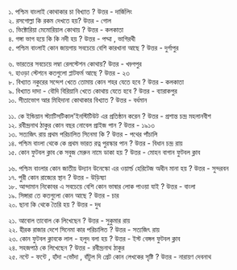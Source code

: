 ১. পশ্চিম বাংলাই কোথাকার চা বিখ্যাত ? উত্তর - দার্জিলিং   
২. রসগোল্লা কি রকম দেখতে হয়? উত্তর - গোল   
৩. ভিক্টোরিয়া মেমোরিয়াল কোথায় ? উত্তর - কলকাতা   
৪. গঙ্গা ভাগ হয়ে কি কি নদী হয় ? উত্তর - পদ্মা , ভাগিরথী   
৫. পশ্চিম বাংলাই কোন জায়গায় সবচেয়ে বেশি কারখানা আছে ? উত্তর - দুর্গাপুর   

৬. ভারতের সবচেয়ে লম্বা রেলস্টেশন কোথায়? উত্তর - খড়্গপুর    
৭. হাওড়া স্টেশনে কতগুলো প্লাটফর্ম আছে ? উত্তর - ২৩   
৮. বিখ্যাত নকুরের সন্দেশ খেতে তোমায় কোন শহর যেতে হবে ? উত্তর - কলকাতা   
৯. বিখ্যাত দাদা - বৌদি বিরিয়ানি খেতে কোথায় যেতে হবে ? উত্তর - ব্যারাকপুর   
১০. সীতাভোগ আর মিহিদানা কোথাকার বিখ্যাত ? উত্তর - বর্ধমান     

১১. কে ইন্ডিয়ান স্ট্যাটিসটিকাল'ইনস্টিটিউট এর প্রতিষ্ঠান করেন ? উত্তর - প্রশান্ত চন্দ্র মহলানবীশ    
১২. রবীন্দ্রনাথ ঠাকুর কোন বছর নোবেল প্রাইজ পান ? উত্তর - ১৯১৩   
১৩. সত্যজিৎ রায় প্রথম পরিচালিত সিনেমা কি ? উত্তর - পথের পাঁচালি   
১৪. পশ্চিম বাংলা থেকে কে প্রথম ভারত রত্ন পুরস্কার পান ? উত্তর - বিধান চন্দ্র রায়   
১৫. কোন ফুটবল ক্লাব কে সবুজ মেরুন নামে ডাকা হয় ? উত্তর - মোহন বাগান ফুটবল ক্লাব   

১৬. পশ্চিম বাংলার কোন জাতীয় উদ্যান উনেস্কো এর ওয়ার্ল্ড হেরিটেজ অধীন মানা হয় ?  উত্তর - সুন্দরবন   
১৭. পুরী কোন রাজ্যের স্থান ? উত্তর - উড়িষ্যা   
১৮. আন্দামান নিকোবর এ সবচেয়ে বেশি কোন ভাষার লোক পাওয়া যাই ? উত্তর - বাংলা   
১৯. সিঙ্গারা তে কতগুলো কোন আছে ? উত্তর - চার   
২০. ছানা কি থেকে তৈরি হয় ? উত্তর - দুধ   

২১. আবোল তাবোল কে লিখেছেন ? উত্তর - সুকুমার রায়   
২২. হীরক রাজার দেশে সিনেমা কার পরিচালিত ? উত্তর - সত্যজিৎ রায়   
২৩. কোন ফুটবল ক্লাবকে লাল - হলুদ বলা হয় ? উত্তর - ইস্ট বেঙ্গল ফুটবল ক্লাব   
২৪. সহজপাঠ কে লিখেছেন ? উত্তর  - রবীন্দ্রনাথ ঠাকুর   
২৫. নন্টে - ফন্টে , হাঁদা -ভোঁদা , বাঁটুল দি গ্রেট কোন লেখকের সৃষ্টি ? উত্তর - নারায়ণ দেবনাথ   


